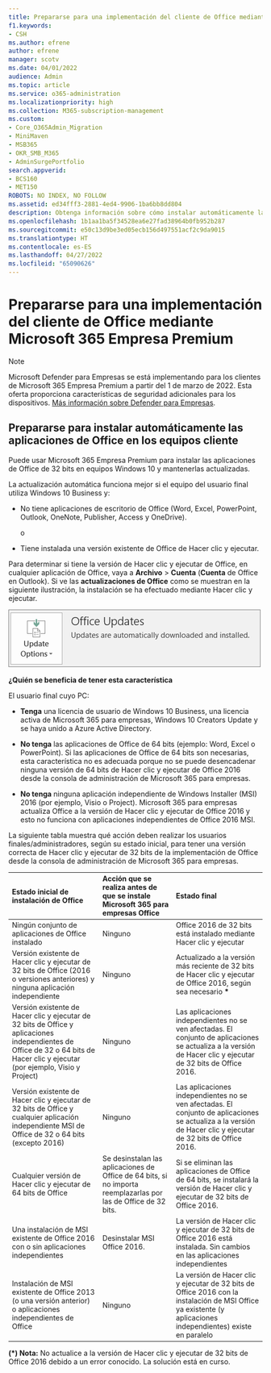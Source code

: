 ```yaml
---
title: Prepararse para una implementación del cliente de Office mediante Microsoft 365 Empresa Premium
f1.keywords:
- CSH
ms.author: efrene
author: efrene
manager: scotv
ms.date: 04/01/2022
audience: Admin
ms.topic: article
ms.service: o365-administration
ms.localizationpriority: high
ms.collection: M365-subscription-management
ms.custom:
- Core_O365Admin_Migration
- MiniMaven
- MSB365
- OKR_SMB_M365
- AdminSurgePortfolio
search.appverid:
- BCS160
- MET150
ROBOTS: NO INDEX, NO FOLLOW
ms.assetid: ed34fff3-2881-4ed4-9906-1ba6bb8dd804
description: Obtenga información sobre cómo instalar automáticamente las aplicaciones Office de 32 bits en equipos Windows 10 y mantenerlas actualizadas.
ms.openlocfilehash: 1b1aa1ba5f34528ea6e27fad38964b0fb952b287
ms.sourcegitcommit: e50c13d9be3ed05ecb156d497551acf2c9da9015
ms.translationtype: HT
ms.contentlocale: es-ES
ms.lasthandoff: 04/27/2022
ms.locfileid: "65090626"
---
```

# <a name="prepare-for-office-client-deployment-by-microsoft-365-business-premium"></a>Prepararse para una implementación del cliente de Office mediante Microsoft 365 Empresa Premium

> [!NOTE]
> Microsoft Defender para Empresas se está implementando para los clientes de Microsoft 365 Empresa Premium a partir del 1 de marzo de 2022. Esta oferta proporciona características de seguridad adicionales para los dispositivos. [Más información sobre Defender para Empresas](../security/defender-business/mdb-overview.md).

## <a name="prepare-to-automatically-install-office-apps-to-client-computers"></a>Prepararse para instalar automáticamente las aplicaciones de Office en los equipos cliente

Puede usar Microsoft 365 Empresa Premium para instalar las aplicaciones de Office de 32 bits en equipos Windows 10 y mantenerlas actualizadas.
  
La actualización automática funciona mejor si el equipo del usuario final utiliza Windows 10 Business y:
  
- No tiene aplicaciones de escritorio de Office (Word, Excel, PowerPoint, Outlook, OneNote, Publisher, Access y OneDrive).
    
    o
    
- Tiene instalada una versión existente de Office de Hacer clic y ejecutar.
    
Para determinar si tiene la versión de Hacer clic y ejecutar de Office, en cualquier aplicación de Office, vaya a **Archivo** \> **Cuenta** (**Cuenta** de Office en Outlook). Si ve las **actualizaciones de Office** como se muestran en la siguiente ilustración, la instalación se ha efectuado mediante Hacer clic y ejecutar. 
  
![Screenshot of Office updates in Office app Account.](./../media/e3439380-fa43-4ed6-ae5d-64851c297df5.png)
  
 **¿Quién se beneficia de tener esta característica**
  
El usuario final cuyo PC:
  
- **Tenga** una licencia de usuario de Windows 10 Business, una licencia activa de Microsoft 365 para empresas, Windows 10 Creators Update y se haya unido a Azure Active Directory. 
    
- **No tenga** las aplicaciones de Office de 64 bits (ejemplo: Word, Excel o PowerPoint). Si las aplicaciones de Office de 64 bits son necesarias, esta característica no es adecuada porque no se puede desencadenar ninguna versión de 64 bits de Hacer clic y ejecutar de Office 2016 desde la consola de administración de Microsoft 365 para empresas. 
    
- **No tenga** ninguna aplicación independiente de Windows Installer (MSI) 2016 (por ejemplo, Visio o Project). Microsoft 365 para empresas actualiza Office a la versión de Hacer clic y ejecutar de Office 2016 y esto no funciona con aplicaciones independientes de Office 2016 MSI. 
    
La siguiente tabla muestra qué acción deben realizar los usuarios finales/administradores, según su estado inicial, para tener una versión correcta de Hacer clic y ejecutar de 32 bits de la implementación de Office desde la consola de administración de Microsoft 365 para empresas.<br/>


|Estado inicial de instalación de Office|Acción que se realiza antes de que se instale Microsoft 365 para empresas Office|Estado final|
|:-----|:-----|:-----|
|Ningún conjunto de aplicaciones de Office instalado  |Ninguno  |Office 2016 de 32 bits está instalado mediante Hacer clic y ejecutar  |
|Versión existente de Hacer clic y ejecutar de 32 bits de Office (2016 o versiones anteriores) y ninguna aplicación independiente  |Ninguno  |Actualizado a la versión más reciente de 32 bits de Hacer clic y ejecutar de Office 2016, según sea necesario **\*** |
|Versión existente de Hacer clic y ejecutar de 32 bits de Office y aplicaciones independientes de Office de 32 o 64 bits de Hacer clic y ejecutar (por ejemplo, Visio y Project)  |Ninguno  |Las aplicaciones independientes no se ven afectadas. El conjunto de aplicaciones se actualiza a la versión de Hacer clic y ejecutar de 32 bits de Office 2016.  |
|Versión existente de Hacer clic y ejecutar de 32 bits de Office y cualquier aplicación independiente MSI de Office de 32 o 64 bits (excepto 2016)  |Ninguno  |Las aplicaciones independientes no se ven afectadas. El conjunto de aplicaciones se actualiza a la versión de Hacer clic y ejecutar de 32 bits de Office 2016.  |
|Cualquier versión de Hacer clic y ejecutar de 64 bits de Office  |Se desinstalan las aplicaciones de Office de 64 bits, si no importa reemplazarlas por las de Office de 32 bits.  |Si se eliminan las aplicaciones de Office de 64 bits, se instalará la versión de Hacer clic y ejecutar de 32 bits de Office 2016.  |
|Una instalación de MSI existente de Office 2016 con o sin aplicaciones independientes  |Desinstalar MSI Office 2016.  |La versión de Hacer clic y ejecutar de 32 bits de Office 2016 está instalada. Sin cambios en las aplicaciones independientes  |
|Instalación de MSI existente de Office 2013 (o una versión anterior) o aplicaciones independientes de Office  |Ninguno  |La versión de Hacer clic y ejecutar de 32 bits de Office 2016 con la instalación de MSI Office ya existente (y aplicaciones independientes) existe en paralelo  |
   
 **(\*) Nota:** No actualice a la versión de Hacer clic y ejecutar de 32 bits de Office 2016 debido a un error conocido. La solución está en curso. 
  